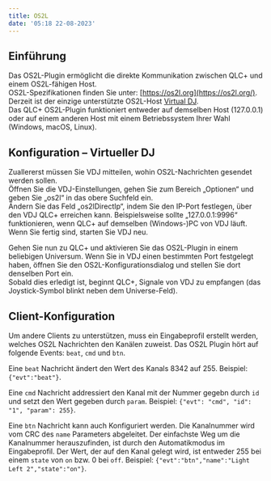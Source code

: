 ```yaml
---
title: OS2L
date: '05:18 22-08-2023'
---
```


Einführung
------------

Das OS2L-Plugin ermöglicht die direkte Kommunikation zwischen QLC+ und einem OS2L-fähigen Host.  
OS2L-Spezifikationen finden Sie unter: [https://os2l.org](https://os2l.org/).  
Derzeit ist der einzige unterstützte OS2L-Host [Virtual DJ](https://www.virtualdj.com/).  
Das QLC+ OS2L-Plugin funktioniert entweder auf demselben Host (127.0.0.1) oder auf einem anderen Host mit einem Betriebssystem Ihrer Wahl (Windows, macOS, Linux).

Konfiguration – Virtueller DJ
--------------------------

Zuallererst müssen Sie VDJ mitteilen, wohin OS2L-Nachrichten gesendet werden sollen.  
Öffnen Sie die VDJ-Einstellungen, gehen Sie zum Bereich „Optionen“ und geben Sie „os2l“ in das obere Suchfeld ein.  
Ändern Sie das Feld „os2lDirectIp“, indem Sie den IP-Port festlegen, über den VDJ QLC+ erreichen kann. Beispielsweise sollte „127.0.0.1:9996“ funktionieren, wenn QLC+ auf demselben (Windows-)PC von VDJ läuft.  
Wenn Sie fertig sind, starten Sie VDJ neu.  

Gehen Sie nun zu QLC+ und aktivieren Sie das OS2L-Plugin in einem beliebigen Universum. Wenn Sie in VDJ einen bestimmten Port festgelegt haben, öffnen Sie den OS2L-Konfigurationsdialog und stellen Sie dort denselben Port ein.  
Sobald dies erledigt ist, beginnt QLC+, Signale von VDJ zu empfangen (das Joystick-Symbol blinkt neben dem Universe-Feld).

Client-Konfiguration
--------------

Um andere Clients zu unterstützen, muss ein Eingabeprofil erstellt werden, welches OS2L Nachrichten den Kanälen zuweist. Das OS2L Plugin hört auf folgende Events: `beat`, `cmd` und `btn`.

Eine `beat` Nachricht ändert den Wert des Kanals 8342 auf 255. Beispiel: `{"evt":"beat"}`.

Eine `cmd` Nachricht addressiert den Kanal mit der Nummer gegebn durch `id` und setzt den Wert gegeben durch `param`. Beispiel: `{"evt": "cmd", "id": "1", "param": 255}`.

Eine `btn` Nachricht kann auch Konfiguriert werden. Die Kanalnummer wird vom CRC des `name` Parameters abgeleitet. Der einfachste Weg um die Kanalnummer herauszufinden, ist durch den Automatikmodus im Eingabeprofil. Der Wert, der auf den Kanal gelegt wird, ist entweder 255 bei einem `state` von `on` bzw. 0 bei `off`. Beispiel: `{"evt":"btn","name":"Light Left 2","state":"on"}`.